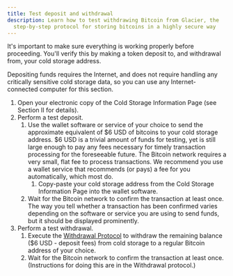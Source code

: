 ```yaml
---
title: Test deposit and withdrawal
description: Learn how to test withdrawing Bitcoin from Glacier, the
  step-by-step protocol for storing bitcoins in a highly secure way
---
```


It's important to make sure everything is working properly before proceeding.
You'll verify this by making a token deposit to, and withdrawal from, your cold
storage address.

Depositing funds requires the Internet, and does not require
handling any critically sensitive cold storage data, so you can use any
Internet-connected computer for this section.

1. Open your electronic copy of the
<span class="warning">Cold Storage Information Page</span> (see Section II for
details).
2. Perform a test deposit.
    1. Use the wallet software or service of your choice to send the approximate
    equivalent of $6 USD of bitcoins to your
    <span class="warning">cold storage address</span>. $6 USD is a trivial
    amount of funds for testing, yet is still large enough to pay any fees necessary
    for timely transaction processing for the foreseeable future.
    The Bitcoin network requires a very small, flat fee to process transactions. We
    recommend you use a wallet service that recommends (or pays) a fee for you
    automatically, which most do.
        1. Copy-paste your <span class="warning">cold storage address</span>
        from the <span class="warning">Cold Storage Information Page</span>
        into the wallet software.
    2. Wait for the Bitcoin network to confirm the transaction at least once.
    The way you tell whether a transaction has been confirmed varies depending
    on the software or service you are using to send funds, but it should be
    displayed prominently.
3. Perform a test withdrawal.
    1. Execute the [Withdrawal Protocol](../withdrawal/execution.md) to withdraw
    the remaining balance ($6 USD - deposit fees) from cold storage to a regular
    Bitcoin address of your choice.
    2. Wait for the Bitcoin network to confirm the transaction at least once.
    (Instructions for doing this are in the Withdrawal protocol.)
